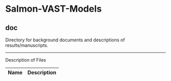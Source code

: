# Salmon-VAST-Models
## doc
Directory for background documents and descriptions of results/manuscripts.

***
Description of Files

Name                                    | Description
----------------------------------------|--------------------------------

